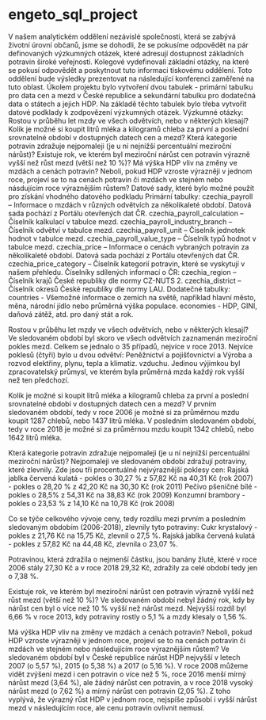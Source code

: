 # engeto_sql_project
V našem analytickém oddělení nezávislé společnosti, která se zabývá životní úrovní občanů, jsme se dohodli, že se pokusíme odpovědět na pár definovaných výzkumných otázek, které adresují dostupnost základních potravin široké veřejnosti. Kolegové vydefinovali základní otázky, na které se pokusí odpovědět a poskytnout tuto informaci tiskovému oddělení. Toto oddělení bude výsledky prezentovat na následující konferenci zaměřené na tuto oblast.
Úkolem projektu bylo vytvoření dvou tabulek - primární tabulku pro data cen a mezd v České republice a sekundární tabulku pro dodatečná data o státech a jejich HDP. Na základě těchto tabulek bylo třeba vytvořit datové podklady k zodpovězení výzkumných otázek.
Výzkumné otázky: 
Rostou v průběhu let mzdy ve všech odvětvích, nebo v některých klesají?
Kolik je možné si koupit litrů mléka a kilogramů chleba za první a poslední srovnatelné období v dostupných datech cen a mezd?
Která kategorie potravin zdražuje nejpomaleji (je u ní nejnižší percentuální meziroční nárůst)?
Existuje rok, ve kterém byl meziroční nárůst cen potravin výrazně vyšší než růst mezd (větší než 10 %)?
Má výška HDP vliv na změny ve mzdách a cenách potravin? Neboli, pokud HDP vzroste výrazněji v jednom roce, projeví se to na cenách potravin či mzdách ve stejném nebo násdujícím roce výraznějším růstem?
Datové sady, které bylo možné použít pro získání vhodného datového podkladu
Primární tabulky:
czechia_payroll – Informace o mzdách v různých odvětvích za několikaleté období. Datová sada pochází z Portálu otevřených dat ČR.
czechia_payroll_calculation – Číselník kalkulací v tabulce mezd.
czechia_payroll_industry_branch – Číselník odvětví v tabulce mezd.
czechia_payroll_unit – Číselník jednotek hodnot v tabulce mezd.
czechia_payroll_value_type – Číselník typů hodnot v tabulce mezd.
czechia_price – Informace o cenách vybraných potravin za několikaleté období. Datová sada pochází z Portálu otevřených dat ČR.
czechia_price_category – Číselník kategorií potravin, které se vyskytují v našem přehledu.
Číselníky sdílených informací o ČR:
czechia_region – Číselník krajů České republiky dle normy CZ-NUTS 2.
czechia_district – Číselník okresů České republiky dle normy LAU.
Dodatečné tabulky:
countries - Všemožné informace o zemích na světě, například hlavní město, měna, národní jídlo nebo průměrná výška populace.
economies - HDP, GINI, daňová zátěž, atd. pro daný stát a rok.

Rostou v průběhu let mzdy ve všech odvětvích, nebo v některých klesají?
Ve sledovaném období byl skoro ve všech odvětvích zaznamenán meziroční pokles mezd. Celkem se jednalo o 35 případů, nejvíce v roce 2013. Nejvíce poklesů (čtyři) bylo u dvou odvětví: Peněžnictví a pojišťovnictví a Výroba a rozvod elektřiny, plynu, tepla a klimatiz. vzduchu. Jedinou výjimkou byl zpracovatelský průmysl, ve kterém byla průměrná mzda každý rok vyšší než ten předchozí.

Kolik je možné si koupit litrů mléka a kilogramů chleba za první a poslední srovnatelné období v dostupných datech cen a mezd?
V prvním sledovaném období, tedy v roce 2006 je možné si za průměrnou mzdu koupit 1287 chlebů, nebo 1437 litrů mléka.
V posledním sledovaném období, tedy v roce 2018 je možné si za průměrnou mzdu koupit 1342 chlebů, nebo 1642 litrů mléka.

Která kategorie potravin zdražuje nejpomaleji (je u ní nejnižší percentuální meziroční nárůst)?
Nejpomaleji ve sledovaném období zdražují potraviny, které zlevnily. Zde jsou tři procentuálně nejvýraznější poklesy cen:
Rajská jablka červená kulatá - pokles o 30,27 % z 57,82 Kč na 40,31 Kč (rok 2007)
				   - pokles o 28,20 % z 42,20 Kč na 30,30 Kč (rok 2011)
Pečivo pšeničné bílé - pokles o 28,5% z 54,31 Kč na 38,83 Kč (rok 2009)
Konzumní brambory - pokles o 23,53 % z 14,10 Kč na 10,78 Kč (rok 2008)

Co se týče celkového vývoje ceny, tedy rozdílu mezi prvním a posledním sledovaným obdobím (2006-2018), zlevnily tyto potraviny:
Cukr krystalový - pokles z 21,76 Kč na 15,75 Kč, zlevnil o 27,5 %.
Rajská jablka červená kulatá - pokles z 57,82 Kč na 44,48 Kč, zlevnila o 23,07 %. 

Potravinou, která zdražila o nejmenší částku, jsou banány žluté, které v roce 2006 stály 27,30 Kč a v roce 2018 29,32 Kč, zdražily za celé období tedy jen o 7,38 %.

Existuje rok, ve kterém byl meziroční nárůst cen potravin výrazně vyšší než růst mezd (větší než 10 %)?
Ve sledovaném období nebyl žádný rok, kdy by nárůst cen byl o více než 10 % vyšší než nárůst mezd. Nejvyšší rozdíl byl 6,66 % v roce 2013, kdy potraviny rostly o 5,1 % a mzdy klesaly o 1,56 %. 

Má výška HDP vliv na změny ve mzdách a cenách potravin? Neboli, pokud HDP vzroste výrazněji v jednom roce, projeví se to na cenách potravin či mzdách ve stejném nebo následujícím roce výraznějším růstem?
Ve sledovaném období byl v České republice nárůst HDP nejvyšší v letech 2007 (o 5,57 %), 2015 (o 5,38 %) a 2017 (o 5,16 %). V roce 2008 můžeme vidět zvýšení mezd i cen potravin o více než 5 %, roce 2016 menší mírný nárůst mezd (3,64 %), ale žádný nárůst cen potravin, a v roce 2018 vysoký nárůst mezd (o 7,62 %) a mírný nárůst cen potravin (2,05 %). Z toho vyplývá, že výrazný růst HDP v jednom roce, nejspíše způsobí i vyšší nárůst mezd v následujícím roce, ale cenu potravin ovlivnit nemusí. 
